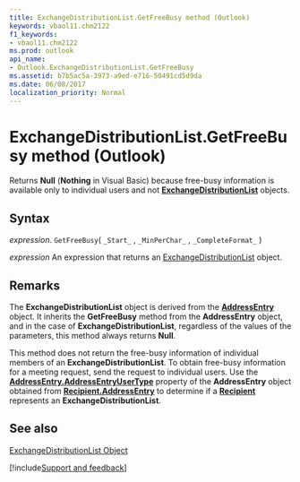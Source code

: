 ```yaml
---
title: ExchangeDistributionList.GetFreeBusy method (Outlook)
keywords: vbaol11.chm2122
f1_keywords:
- vbaol11.chm2122
ms.prod: outlook
api_name:
- Outlook.ExchangeDistributionList.GetFreeBusy
ms.assetid: b7b5ac5a-3973-a9ed-e716-50491cd5d9da
ms.date: 06/08/2017
localization_priority: Normal
---
```



# ExchangeDistributionList.GetFreeBusy method (Outlook)

Returns  **Null** (**Nothing** in Visual Basic) because free-busy information is available only to individual users and not **[ExchangeDistributionList](Outlook.ExchangeDistributionList.md)** objects.


## Syntax

_expression_. `GetFreeBusy`( `_Start_` , `_MinPerChar_` , `_CompleteFormat_` )

 _expression_ An expression that returns an [ExchangeDistributionList](Outlook.ExchangeDistributionList.md) object.


## Remarks

The  **ExchangeDistributionList** object is derived from the **[AddressEntry](Outlook.AddressEntry.md)** object. It inherits the **GetFreeBusy** method from the **AddressEntry** object, and in the case of **ExchangeDistributionList**, regardless of the values of the parameters, this method always returns **Null**.

 This method does not return the free-busy information of individual members of an **ExchangeDistributionList**. To obtain free-busy information for a meeting request, send the request to individual users. Use the **[AddressEntry.AddressEntryUserType](Outlook.AddressEntry.AddressEntryUserType.md)** property of the **AddressEntry** object obtained from **[Recipient.AddressEntry](Outlook.Recipient.AddressEntry.md)** to determine if a **[Recipient](Outlook.Recipient.md)** represents an **ExchangeDistributionList**.


## See also


[ExchangeDistributionList Object](Outlook.ExchangeDistributionList.md)

[!include[Support and feedback](~/includes/feedback-boilerplate.md)]